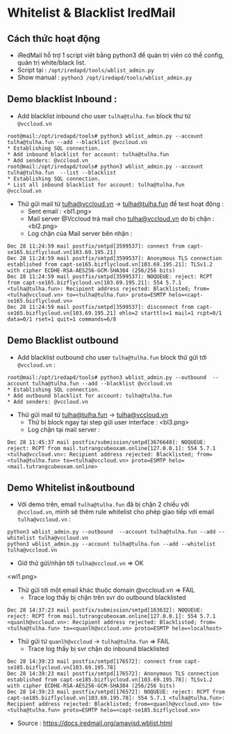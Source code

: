 # Whitelist & Blacklist IredMail 

## Cách thức hoạt động
- iRedMail hỗ trợ 1 script viêt bằng python3 để quản trị viên có thể config, quản trị white/black list.
- Script tại : `/opt/iredapd/tools/wblist_admin.py`
- Show manual : `python3 /opt/iredapd/tools/wblist_admin.py`

## Demo blacklist Inbound : 
- Add blacklist inbound cho user `tulha@tulha.fun` block thư từ `@vccloud.vn` 
```
root@mail:/opt/iredapd/tools# python3 wblist_admin.py --account tulha@tulha.fun --add --blacklist @vccloud.vn
* Establishing SQL connection.
* Add inbound blacklist for account: tulha@tulha.fun
* Add senders: @vccloud.vn
root@mail:/opt/iredapd/tools# python3 wblist_admin.py --account tulha@tulha.fun  --list --blacklist
* Establishing SQL connection.
* List all inbound blacklist for account: tulha@tulha.fun
@vccloud.vn
```

- Thử gửi mail từ tulha@vccloud.vn -> tulha@tulha.fun để test hoạt động :
    - Sent email : 
<bl1.png>
    - Mail server @Vccloud trả mail cho tulha@vccloud.vn do bị chặn :
<bl2.png>
    - Log chặn của Mail server bên nhận : 
```
Dec 28 11:24:59 mail postfix/smtpd[3599537]: connect from capt-se165.bizflycloud.vn[103.69.195.21]
Dec 28 11:24:59 mail postfix/smtpd[3599537]: Anonymous TLS connection established from capt-se165.bizflycloud.vn[103.69.195.21]: TLSv1.2 with cipher ECDHE-RSA-AES256-GCM-SHA384 (256/256 bits)
Dec 28 11:24:59 mail postfix/smtpd[3599537]: NOQUEUE: reject: RCPT from capt-se165.bizflycloud.vn[103.69.195.21]: 554 5.7.1 <tulha@tulha.fun>: Recipient address rejected: Blacklisted; from=<tulha@vccloud.vn> to=<tulha@tulha.fun> proto=ESMTP helo=<capt-se165.bizflycloud.vn>
Dec 28 11:24:59 mail postfix/smtpd[3599537]: disconnect from capt-se165.bizflycloud.vn[103.69.195.21] ehlo=2 starttls=1 mail=1 rcpt=0/1 data=0/1 rset=1 quit=1 commands=6/8
```

## Demo Blacklist outbound 
- Add blacklist outbound cho user `tulha@tulha.fun` block thử gửi tới `@vccloud.vn` : 
```
root@mail:/opt/iredapd/tools# python3 wblist_admin.py --outbound  --account tulha@tulha.fun --add --blacklist @vccloud.vn
* Establishing SQL connection.
* Add outbound blacklist for account: tulha@tulha.fun
* Add senders: @vccloud.vn
```
- Thử gửi mail từ tulha@tulha.fun -> tulha@vccloud.vn
    - Thử bị block ngay tại step gửi user interface : 
<bl3.png>
    - Log chặn tại mail server :

```
Dec 28 11:45:37 mail postfix/submission/smtpd[3676640]: NOQUEUE: reject: RCPT from mail.tutrangcubeoxam.online[127.0.0.1]: 554 5.7.1 <tulha@vccloud.vn>: Recipient address rejected: Blacklisted; from=<tulha@tulha.fun> to=<tulha@vccloud.vn> proto=ESMTP helo=<mail.tutrangcubeoxam.online>
```

## Demo Whitelist in&outbound 

- Với demo trên, email `tulha@tulha.fun` đã bị chặn 2 chiều với `@vccloud.vn`, mình sẽ thêm rule whitelist cho phép giao tiếp với email `tulha@vccloud.vn` : 
```
python3 wblist_admin.py --outbound  --account tulha@tulha.fun --add --whitelist tulha@vccloud.vn
python3 wblist_admin.py --account tulha@tulha.fun --add --whitelist tulha@vccloud.vn
```
- Giờ thử gửi/nhận tới `tulha@vccloud.vn` => OK

<wl1.png>

- Thử gửi tới một email khác thuộc domain @vccloud.vn => FAIL
    - Trace log thấy bị chặn trên svr do outbound blacklisted
```
Dec 28 14:37:23 mail postfix/submission/smtpd[163632]: NOQUEUE: reject: RCPT from mail.tutrangcubeoxam.online[127.0.0.1]: 554 5.7.1 <quanlh@vccloud.vn>: Recipient address rejected: Blacklisted; from=<tulha@tulha.fun> to=<quanlh@vccloud.vn> proto=ESMTP helo=<localhost>
```
- Thử gửi từ `quanlh@vccloud` -> `tulha@tulha.fun` => FAIL
    - Trace log thấy bị svr chặn do inbound blacklisted 
```
Dec 28 14:39:23 mail postfix/smtpd[176572]: connect from capt-se185.bizflycloud.vn[103.69.195.78]
Dec 28 14:39:23 mail postfix/smtpd[176572]: Anonymous TLS connection established from capt-se185.bizflycloud.vn[103.69.195.78]: TLSv1.2 with cipher ECDHE-RSA-AES256-GCM-SHA384 (256/256 bits)
Dec 28 14:39:23 mail postfix/smtpd[176572]: NOQUEUE: reject: RCPT from capt-se185.bizflycloud.vn[103.69.195.78]: 554 5.7.1 <tulha@tulha.fun>: Recipient address rejected: Blacklisted; from=<quanlh@vccloud.vn> to=<tulha@tulha.fun> proto=ESMTP helo=<capt-se185.bizflycloud.vn>
```



- Source : https://docs.iredmail.org/amavisd.wblist.html
